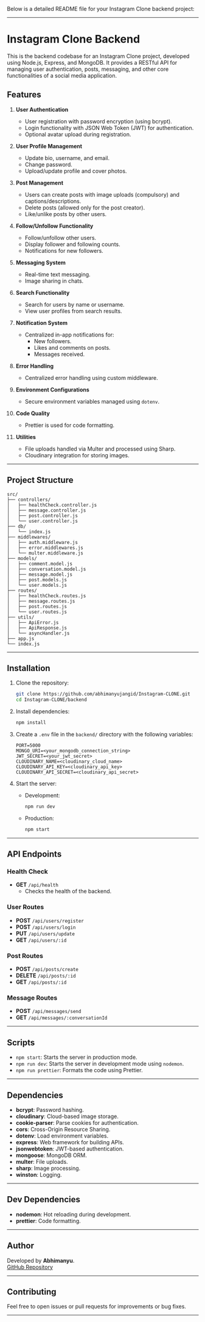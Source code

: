 Below is a detailed README file for your Instagram Clone backend project:

---

# Instagram Clone Backend

This is the backend codebase for an Instagram Clone project, developed using Node.js, Express, and MongoDB. It provides a RESTful API for managing user authentication, posts, messaging, and other core functionalities of a social media application.

## Features

1. **User Authentication**
   - User registration with password encryption (using bcrypt).
   - Login functionality with JSON Web Token (JWT) for authentication.
   - Optional avatar upload during registration.

2. **User Profile Management**
   - Update bio, username, and email.
   - Change password.
   - Upload/update profile and cover photos.

3. **Post Management**
   - Users can create posts with image uploads (compulsory) and captions/descriptions.
   - Delete posts (allowed only for the post creator).
   - Like/unlike posts by other users.

4. **Follow/Unfollow Functionality**
   - Follow/unfollow other users.
   - Display follower and following counts.
   - Notifications for new followers.

5. **Messaging System**
   - Real-time text messaging.
   - Image sharing in chats.

6. **Search Functionality**
   - Search for users by name or username.
   - View user profiles from search results.

7. **Notification System**
   - Centralized in-app notifications for:
     - New followers.
     - Likes and comments on posts.
     - Messages received.

8. **Error Handling**
   - Centralized error handling using custom middleware.

9. **Environment Configurations**
   - Secure environment variables managed using `dotenv`.

10. **Code Quality**
    - Prettier is used for code formatting.

11. **Utilities**
    - File uploads handled via Multer and processed using Sharp.
    - Cloudinary integration for storing images.

---

## Project Structure

```
src/
├── controllers/
│   ├── healthCheck.controller.js
│   ├── message.controller.js
│   ├── post.controller.js
│   └── user.controller.js
├── db/
│   └── index.js
├── middlewares/
│   ├── auth.middleware.js
│   ├── error.middlewares.js
│   └── multer.middleware.js
├── models/
│   ├── comment.model.js
│   ├── conversation.model.js
│   ├── message.model.js
│   ├── post.models.js
│   └── user.models.js
├── routes/
│   ├── healthCheck.routes.js
│   ├── message.routes.js
│   ├── post.routes.js
│   └── user.routes.js
├── utils/
│   ├── ApiError.js
│   ├── ApiResponse.js
│   └── asyncHandler.js
├── app.js
└── index.js
```

---

## Installation

1. Clone the repository:
   ```bash
   git clone https://github.com/abhimanyujangid/Instagram-CLONE.git
   cd Instagram-CLONE/backend
   ```

2. Install dependencies:
   ```bash
   npm install
   ```

3. Create a `.env` file in the `backend/` directory with the following variables:
   ```env
   PORT=5000
   MONGO_URI=<your_mongodb_connection_string>
   JWT_SECRET=<your_jwt_secret>
   CLOUDINARY_NAME=<cloudinary_cloud_name>
   CLOUDINARY_API_KEY=<cloudinary_api_key>
   CLOUDINARY_API_SECRET=<cloudinary_api_secret>
   ```

4. Start the server:
   - Development:
     ```bash
     npm run dev
     ```
   - Production:
     ```bash
     npm start
     ```

---

## API Endpoints

### Health Check
- **GET** `/api/health`
  - Checks the health of the backend.

### User Routes
- **POST** `/api/users/register`
- **POST** `/api/users/login`
- **PUT** `/api/users/update`
- **GET** `/api/users/:id`

### Post Routes
- **POST** `/api/posts/create`
- **DELETE** `/api/posts/:id`
- **GET** `/api/posts/:id`

### Message Routes
- **POST** `/api/messages/send`
- **GET** `/api/messages/:conversationId`

---

## Scripts

- `npm start`: Starts the server in production mode.
- `npm run dev`: Starts the server in development mode using `nodemon`.
- `npm run prettier`: Formats the code using Prettier.

---

## Dependencies

- **bcrypt**: Password hashing.
- **cloudinary**: Cloud-based image storage.
- **cookie-parser**: Parse cookies for authentication.
- **cors**: Cross-Origin Resource Sharing.
- **dotenv**: Load environment variables.
- **express**: Web framework for building APIs.
- **jsonwebtoken**: JWT-based authentication.
- **mongoose**: MongoDB ORM.
- **multer**: File uploads.
- **sharp**: Image processing.
- **winston**: Logging.

---

## Dev Dependencies

- **nodemon**: Hot reloading during development.
- **prettier**: Code formatting.

---

## Author

Developed by **Abhimanyu**.  
[GitHub Repository](https://github.com/abhimanyujangid/Instagram-CLONE)

---

## Contributing

Feel free to open issues or pull requests for improvements or bug fixes.

---
